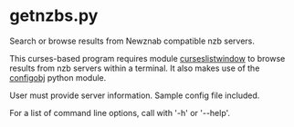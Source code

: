 
# getnzbs.py

Search or browse results from Newznab compatible nzb servers.

This curses-based program requires module [curseslistwindow](https://github.com/heissler3/curseslistwindow) to browse results from nzb servers within a terminal.  It also makes use of the [configobj](https://github.com/DiffSK/configob) python module.

User must provide server information.  Sample config file included.

For a list of command line options, call with '-h' or '--help'.
